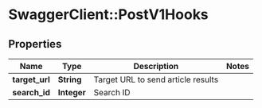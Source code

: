 # SwaggerClient::PostV1Hooks

## Properties
Name | Type | Description | Notes
------------ | ------------- | ------------- | -------------
**target_url** | **String** | Target URL to send article results | 
**search_id** | **Integer** | Search ID | 



